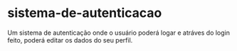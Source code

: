 # sistema-de-autenticacao
Um sistema de autenticação onde o usuário poderá logar e atráves do login feito, poderá editar os dados do seu perfil.
